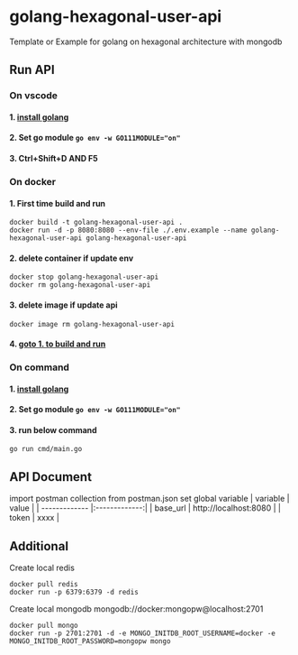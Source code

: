 # golang-hexagonal-user-api
Template or Example for golang on hexagonal architecture with mongodb

## Run API

### On vscode 
#### 1. [install golang](https://go.dev/dl)
#### 2. Set go module `go env -w GO111MODULE="on"`
#### 3. Ctrl+Shift+D AND F5

###  On docker
#### 1. First time build and run
```
docker build -t golang-hexagonal-user-api .
docker run -d -p 8080:8080 --env-file ./.env.example --name golang-hexagonal-user-api golang-hexagonal-user-api
```
#### 2. delete container if update env 
```
docker stop golang-hexagonal-user-api
docker rm golang-hexagonal-user-api
```
#### 3. delete image if update api
```
docker image rm golang-hexagonal-user-api
```
#### 4. [goto 1. to build and run](#1-first-time-build-and-run)
### On command
#### 1. [install golang](https://go.dev/dl)
#### 2. Set go module `go env -w GO111MODULE="on"`
#### 3. run below command
``` 
go run cmd/main.go 
```
## API Document
import postman collection from postman.json
set global variable
| variable        | value       |
| ------------- |:-------------:|
| base_url      | http://localhost:8080 |
| token      | xxxx      |

## Additional
Create local redis
```
docker pull redis
docker run -p 6379:6379 -d redis
```
Create local mongodb
mongodb://docker:mongopw@localhost:2701
```
docker pull mongo
docker run -p 2701:2701 -d -e MONGO_INITDB_ROOT_USERNAME=docker -e MONGO_INITDB_ROOT_PASSWORD=mongopw mongo
```
